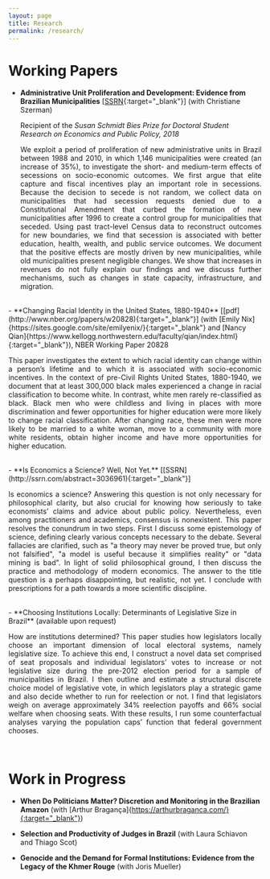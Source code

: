 ```yaml
---
layout: page
title: Research
permalink: /research/
---
```


# Working Papers

- **Administrative Unit Proliferation and Development: Evidence from Brazilian Municipalities** [[SSRN](https://ssrn.com/abstract=3125757){:target="_blank"}] (with Christiane Szerman)

    Recipient of the _Susan Schmidt Bies Prize for Doctoral Student Research on Economics and Public Policy, 2018_

   <p style="text-align: justify;"> We exploit a period of proliferation of new administrative units in Brazil between 1988 and 2010, in which 1,146 municipalities were created (an increase of 35%), to investigate the short- and medium-term effects of secessions on socio-economic outcomes. We first argue that elite capture and fiscal incentives play an important role in secessions. Because the decision to secede is not random, we collect data on municipalities that had secession requests denied due to a Constitutional Amendment that curbed the formation of new municipalities after 1996 to create a control group for municipalities that seceded. Using past tract-level Census data to reconstruct outcomes for new boundaries, we find that secession is associated with better education, health, wealth, and public service outcomes. We document that the positive effects are mostly driven by new municipalities, while old municipalities present negligible changes. We show that increases in revenues do not fully explain our findings and we discuss further mechanisms, such as changes in state capacity, infrastructure, and migration. </p>

<br>
- **Changing Racial Identity in the United States, 1880-1940** [[pdf](http://www.nber.org/papers/w20828){:target="_blank"}] (with [Emily Nix]{https://sites.google.com/site/emilyenix/}{:target="_blank"} and [Nancy Qian]{https://www.kellogg.northwestern.edu/faculty/qian/index.html}{:target="_blank"}), NBER Working Paper 20828

   <p style="text-align: justify;"> This paper investigates the extent to which racial identity can change within a person’s lifetime and to which it is associated with socio-economic incentives. In the context of pre-Civil Rights United States, 1880-1940, we document that at least 300,000 black males experienced a change in racial classification to become white. In contrast, white men rarely re-classified as black. Black men who were childless and living in places with more discrimination and fewer opportunities for higher education were more likely to change racial classification. After changing race, these men were more likely to be married to a white woman, move to a community with more white residents, obtain higher income and have more opportunities for higher education. </p>

<br>
- **Is Economics a Science? Well, Not Yet.** [[SSRN](http://ssrn.com/abstract=3036961){:target="_blank"}]

   <p style="text-align: justify;"> Is economics a science? Answering this question is not only necessary for philosophical clarity, but also crucial for knowing how seriously to take economists’ claims and advice about public policy. Nevertheless, even among practitioners and academics, consensus is nonexistent. This paper resolves the conundrum in two steps. First I discuss some epistemology of science, defining clearly various concepts necessary to the debate. Several fallacies are clarified, such as "a theory may never be proved true, but only not falsified", "a model is useful because it simplifies reality" or "data mining is bad". In light of solid philosophical ground, I then discuss the practice and methodology of modern economics. The answer to the title question is a perhaps disappointing, but realistic, not yet. I conclude with prescriptions for a path towards a more scientific discipline.  </p>

<br>
- **Choosing Institutions Locally: Determinants of Legislative Size in Brazil** (available upon request)

   <p style="text-align: justify;"> How are institutions determined? This paper studies how legislators locally choose an important dimension of local electoral systems, namely legislative size. To achieve this end, I construct a novel data set comprised of seat proposals and individual legislators’ votes to increase or not legislative size during the pre-2012 election period for a sample of municipalities in Brazil. I then outline and estimate a structural discrete choice model of legislative vote, in which legislators play a strategic game and also decide whether to run for reelection or not. I find that legislators weigh on average approximately 34% reelection payoffs and 66% social welfare when choosing seats. With these results, I run some counterfactual analyses varying the population caps’ function that federal government chooses. </p>

<br>

# Work in Progress

- **When Do Politicians Matter? Discretion and Monitoring in the Brazilian Amazon** (with [Arthur Bragança]{https://arthurbraganca.com/}{:target="_blank"})

- **Selection and Productivity of Judges in Brazil** (with Laura Schiavon and Thiago Scot)

- **Genocide and the Demand for Formal Institutions: Evidence from the Legacy of the Khmer Rouge** (with Joris Mueller)
